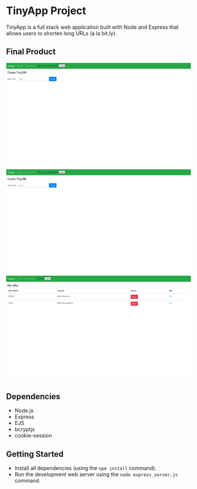 # TinyApp Project

TinyApp is a full stack web application built with Node and Express that allows users to shorten long URLs (à la bit.ly).

## Final Product

![Alt Text](docs/Create-URL.png)
![Alt Text](docs/MyURLs.png)
![Alt Text](docs/logIn.png)


## Dependencies

- Node.js
- Express
- EJS
- bcryptjs
- cookie-session

## Getting Started

- Install all dependencies (using the `npm install` command).
- Run the development web server using the `node express_server.js` command.

